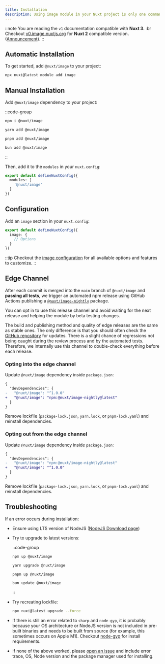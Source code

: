 ```yaml
---
title: Installation
description: Using image module in your Nuxt project is only one command away.
---
```


::note
You are reading the `v1` documentation compatible with **Nuxt 3**. :br Checkout [v0.image.nuxtjs.org](https://v0.image.nuxtjs.org/getting-started/installation) for **Nuxt 2** compatible version. ([Announcement](https://github.com/nuxt/image/discussions/548)).
::

## Automatic Installation

To get started, add `@nuxt/image` to your project:

```bash
npx nuxi@latest module add image
```

## Manual Installation

Add `@nuxt/image` dependency to your project:

::code-group

```bash [npm]
npm i @nuxt/image
```

```bash [yarn]
yarn add @nuxt/image
```

```bash [pnpm]
pnpm add @nuxt/image
```

```bash [bun]
bun add @nuxt/image
```

::

Then, add it to the `modules` in your `nuxt.config`:

```ts [nuxt.config.ts]
export default defineNuxtConfig({
  modules: [
    '@nuxt/image'
  ]
})
```

## Configuration

Add an `image` section in your `nuxt.config`:

```ts [nuxt.config.ts]
export default defineNuxtConfig({
  image: {
    // Options
  }
})
```

::tip
Checkout the [image configuration](/get-started/configuration) for all available options and features to customize.
::

## Edge Channel

After each commit is merged into the `main` branch of `@nuxt/image` and **passing all tests**, we trigger an automated npm release using GitHub Actions publishing a [`@nuxt/image-nightly`](https://npmjs.com/package/@nuxt/image-nightly) package.

You can opt in to use this release channel and avoid waiting for the next release and helping the module by beta testing changes.

The build and publishing method and quality of edge releases are the same as stable ones. The only difference is that you should often check the [GitHub repository](https://github.com/nuxt/image) for updates. There is a slight chance of regressions not being caught during the review process and by the automated tests. Therefore, we internally use this channel to double-check everything before each release.

### Opting into the edge channel

Update `@nuxt/image` dependency inside `package.json`:

```diff [package.json]
{
  "devDependencies": {
-   "@nuxt/image": "^1.0.0"
+   "@nuxt/image": "npm:@nuxt/image-nightly@latest"
  }
}
```

Remove lockfile (`package-lock.json`, `yarn.lock`, or `pnpm-lock.yaml`) and reinstall dependencies.

### Opting out from the edge channel

Update `@nuxt/image` dependency inside `package.json`:

```diff [package.json]
{
  "devDependencies": {
-   "@nuxt/image": "npm:@nuxt/image-nightly@latest"
+   "@nuxt/image": "^1.0.0"
  }
}
```

Remove lockfile (`package-lock.json`, `yarn.lock`, or `pnpm-lock.yaml`) and reinstall dependencies.


## Troubleshooting

If an error occurs during installation:

- Ensure using LTS version of NodeJS ([NodeJS Download page](https://nodejs.org/en/download))

- Try to upgrade to latest versions:

  ::code-group

  ```bash [npm]
  npm up @nuxt/image
  ```  
  ```bash [yarn]
  yarn upgrade @nuxt/image
  ```  
  ```bash [pnpm]
  pnpm up @nuxt/image
  ```  
  ```bash [bun]
  bun update @nuxt/image
  ```
  
  ::

- Try recreating lockfile:

  ```bash
  npx nuxi@latest upgrade --force
  ```

- If there is still an error related to `sharp` and `node-gyp`, it is probably because your OS architecture or NodeJS version is not included in pre-built binaries and needs to be built from source (for example, this sometimes occurs on Apple M1). Checkout [node-gyp](https://github.com/nodejs/node-gyp#installation) for install requirements.

- If none of the above worked, please [open an issue](https://github.com/nuxt/image/issues) and include error trace, OS, Node version and the package manager used for installing.
